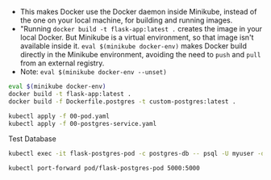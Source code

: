 * This makes Docker use the Docker daemon inside Minikube, instead of the one on your local machine, for building and running images.
* "Running `docker build -t flask-app:latest .` creates the image in your local Docker. But Minikube is a virtual environment, so that image isn't available inside it. `eval $(minikube docker-env)` makes Docker build directly in the Minikube environment, avoiding the need to `push` and `pull` from an external registry.
* Note: `eval $(minikube docker-env --unset)`
```bash
eval $(minikube docker-env)
docker build -t flask-app:latest .
docker build -f Dockerfile.postgres -t custom-postgres:latest .
```
```bash
kubectl apply -f 00-pod.yaml
kubectl apply -f 00-postgres-service.yaml
```
Test Database
```bash
kubectl exec -it flask-postgres-pod -c postgres-db -- psql -U myuser -d mydatabase -c "\dt"
```
```bash
kubectl port-forward pod/flask-postgres-pod 5000:5000
```
